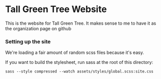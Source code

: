 # Tall Green Tree Website

This is the website for Tall Green Tree. It makes sense to me to have it as the organization page on github

### Setting up the site

We're loading a fair amount of random scss files because it's easy.

If you want to build the stylesheet, run sass at the root of this directory:
    
    sass --style compressed --watch assets/styles/global.scss:site.css